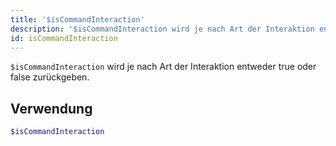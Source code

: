 ```yaml
---
title: '$isCommandInteraction'
description: '$isCommandInteraction wird je nach Art der Interaktion entweder true oder false zurückgeben.'
id: isCommandInteraction
---
```


`$isCommandInteraction` wird je nach Art der Interaktion entweder true oder false zurückgeben.

## Verwendung

```php
$isCommandInteraction
```